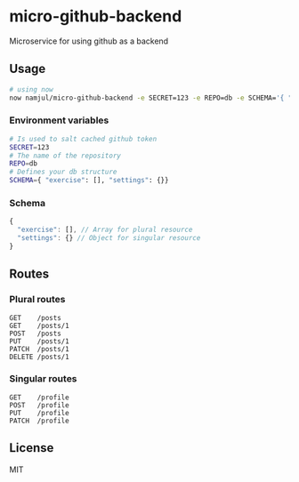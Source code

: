 # micro-github-backend

Microservice for using github as a backend

## Usage

```sh
# using now
now namjul/micro-github-backend -e SECRET=123 -e REPO=db -e SCHEMA='{ "exercise": [], "settings": {}}'
```

### Environment variables

```sh
# Is used to salt cached github token
SECRET=123
# The name of the repository
REPO=db
# Defines your db structure
SCHEMA={ "exercise": [], "settings": {}}
```

### Schema

```javascript
{
  "exercise": [], // Array for plural resource
  "settings": {} // Object for singular resource
}
```

## Routes

### Plural routes

```
GET    /posts
GET    /posts/1
POST   /posts
PUT    /posts/1
PATCH  /posts/1
DELETE /posts/1
```

### Singular routes

```
GET    /profile
POST   /profile
PUT    /profile
PATCH  /profile
```

## License

MIT
